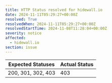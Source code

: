 ```yaml
---
title: HTTP Status resolved for hidewall.io
date: 2024-11-11T05:29:27+00:00Z
resolved: True
resolvedWhen: 2024-11-11T05:29:27+00:00Z
resolvedStartTime: 2024-11-08T11:28:04+00:00Z
severity: notice
affected:
  - hidewall.io
section: issue
---
```


| Expected Statuses | Actual Status  |
|-------------------|----------------|
| 200, 301, 302, 403 | 403 |
